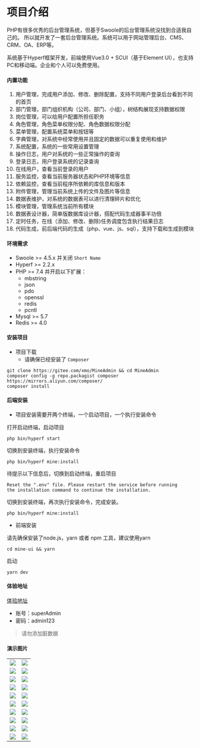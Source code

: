 # 项目介绍

PHP有很多优秀的后台管理系统，但基于Swoole的后台管理系统没找到合适我自己的。
所以就开发了一套后台管理系统。系统可以用于网站管理后台、CMS、CRM、OA、ERP等。

系统基于Hyperf框架开发，前端使用Vue3.0 + SCUI（基于Element UI），也支持PC和移动端。企业和个人可以免费使用。

#### 内置功能

1.  用户管理，完成用户添加、修改、删除配置，支持不同用户登录后台看到不同的首页
2.  部门管理，部门组织机构（公司、部门、小组），树结构展现支持数据权限
3.  岗位管理，可以给用户配置所担任职务
4.  角色管理，角色菜单权限分配、角色数据权限分配
5.  菜单管理，配置系统菜单和按钮等
6.  字典管理，对系统中经常使用并且固定的数据可以重复使用和维护
7.  系统配置，系统的一些常用设置管理
8.  操作日志，用户对系统的一些正常操作的查询
9.  登录日志，用户登录系统的记录查询
10. 在线用户，查看当前登录的用户
11. 服务监控，查看当前服务器状态和PHP环境等信息
12. 依赖监控，查看当前程序所依赖的库信息和版本
13. 附件管理，管理当前系统上传的文件及图片等信息
14. 数据表维护，对系统的数据表可以进行清理碎片和优化
15. 模块管理，管理系统当前所有模块
16. 数据表设计器，简单版数据库设计器，搭配代码生成器事半功倍
17. 定时任务，在线（添加、修改、删除)任务调度包含执行结果日志
18. 代码生成，前后端代码的生成（php、vue、js、sql），支持下载和生成到模块

#### 环境需求

- Swoole >= 4.5.x 并关闭 `Short Name`
- Hyperf >= 2.2.x
- PHP >= 7.4 并开启以下扩展：
    - mbstring
    - json
    - pdo
    - openssl
    - redis
    - pcntl
- Mysql >= 5.7
- Redis >= 4.0


#### 安装项目

- 项目下载
  - 请确保已经安装了 `Composer`
```shell
git clone https://gitee.com/xmo/MineAdmin && cd MineAdmin
composer config -g repo.packagist composer https://mirrors.aliyun.com/composer/
composer install
```

#### 后端安装
 - 项目安装需要开两个终端，一个启动项目，一个执行安装命令

打开启动终端，启动项目
```shell
php bin/hyperf start
```
切换到安装终端，执行安装命令
```shell
php bin/hyperf mine:install
```
待提示以下信息后，切换到启动终端，重启项目
```shell
Reset the ".env" file. Please restart the service before running 
the installation command to continue the installation.
```
切换到安装终端，再次执行安装命令，完成安装。
```shell
php bin/hyperf mine:install
```

- 前端安装

请先确保安装了node.js，yarn 或者 npm 工具，建议使用yarn
```shell
cd mine-ui && yarn
```
启动
```shell
yarn dev
```



#### 体验地址

[体验地址](https://demo.mineadmin.com)
- 账号：superAdmin
- 密码：admin123

> 请勿添加脏数据

#### 演示图片
<table>
    <tr>
        <td><img src="https://z3.ax1x.com/2021/08/17/f4n3tA.png"></td>
        <td><img src="https://z3.ax1x.com/2021/08/17/f4nKmD.png"></td>
    </tr>
    <tr>
        <td><img src="https://z3.ax1x.com/2021/08/17/f4n1kd.png"></td>
        <td><img src="https://z3.ax1x.com/2021/08/17/f4nQTH.png"></td>
    </tr>
    <tr>
        <td><img src="https://z3.ax1x.com/2021/08/17/f4nM0e.png"></td>
        <td><img src="https://z3.ax1x.com/2021/08/17/f4n8fI.png"></td>
    </tr>
    <tr>
        <td><img src="https://z3.ax1x.com/2021/08/17/f4nJpt.png"></td>
        <td><img src="https://z3.ax1x.com/2021/08/17/f4nY1P.png"></td>
    </tr>
    <tr>
        <td><img src="https://z3.ax1x.com/2021/08/17/f4nt6f.png"></td>
        <td><img src="https://z3.ax1x.com/2021/08/17/f4nNX8.png"></td>
    </tr>
     <tr>
        <td><img src="https://z3.ax1x.com/2021/08/17/f4nw7Q.png"></td>
        <td><img src="https://z3.ax1x.com/2021/08/17/f4nanS.png"></td>
    </tr>
    <tr>
        <td><img src="https://z3.ax1x.com/2021/08/17/f4nBkj.png"></td>
        <td><img src="https://z3.ax1x.com/2021/08/17/f4nrhn.png"></td>
    </tr>
    <tr>
        <td><img src="https://z3.ax1x.com/2021/08/17/f4nDts.png"></td>
        <td><img src="https://z3.ax1x.com/2021/08/17/f4nypq.png"></td>
    </tr>
    <tr>
        <td><img src="https://z3.ax1x.com/2021/08/17/f4n610.png"></td>
        <td><img src="https://z3.ax1x.com/2021/08/17/f4ngXT.png"></td>
    </tr>
    <tr>
        <td><img src="https://z3.ax1x.com/2021/08/17/f4nccV.png"></td>
        <td><img src="https://z3.ax1x.com/2021/08/17/f4nRnU.png"></td>
    </tr>
</table>